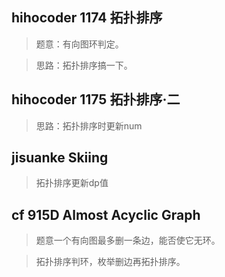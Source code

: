 ## hihocoder 1174 拓扑排序
>题意：有向图环判定。

>思路：拓扑排序搞一下。

## hihocoder 1175 拓扑排序·二
>思路：拓扑排序时更新num

## jisuanke Skiing
>拓扑排序更新dp值

## cf 915D Almost Acyclic Graph
>题意一个有向图最多删一条边，能否使它无环。

>拓扑排序判环，枚举删边再拓扑排序。
